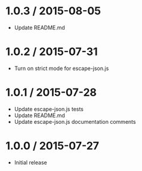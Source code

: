 1.0.3 / 2015-08-05
==================

* Update README.md

1.0.2 / 2015-07-31
==================

* Turn on strict mode for escape-json.js

1.0.1 / 2015-07-28
==================

* Update escape-json.js tests
* Update README.md
* Update escape-json.js documentation comments

1.0.0 / 2015-07-27
==================

* Initial release